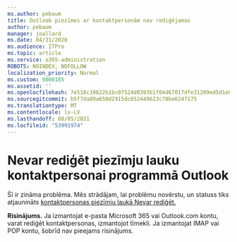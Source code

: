 ```yaml
---
ms.author: pebaum
title: Outlook piezīmes ar kontaktpersonām nav rediģējamas
author: pebaum
manager: joallard
ms.date: 04/21/2020
ms.audience: ITPro
ms.topic: article
ms.service: o365-administration
ROBOTS: NOINDEX, NOFOLLOW
localization_priority: Normal
ms.custom: 9000185
ms.assetid: ''
ms.openlocfilehash: 7e518c10622b1bc07524d0393b1f04d67017dfe31209ed5d1e8283b7fc14917b
ms.sourcegitcommit: b5f7da89a650d2915dc652449623c78be6247175
ms.translationtype: MT
ms.contentlocale: lv-LV
ms.lasthandoff: 08/05/2021
ms.locfileid: "53991974"
---
```

# <a name="cant-edit-the-notes-field-for-a-contact-in-outlook"></a>Nevar rediģēt piezīmju lauku kontaktpersonai programmā Outlook
Šī ir zināma problēma. Mēs strādājam, lai problēmu novērstu, un statuss tiks atjaunināts [kontaktpersonas piezīmju laukā Nevar rediģēt.](https://support.office.com/article/fb8394ce-04ce-48b5-bae4-be46f77f10fe)

**Risinājums.** Ja izmantojat e-pasta Microsoft 365 vai Outlook.com kontu, varat rediģēt kontaktpersonas, izmantojot tīmekli. Ja izmantojat IMAP vai POP kontu, šobrīd nav pieejams risinājums.